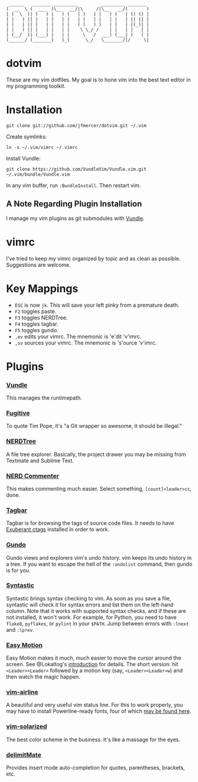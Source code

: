      ______   _______ _________         _________ _______
    (  __  \ (  ___  )\__   __/|\     /|\__   __/(       )
    | (  \  )| (   ) |   ) (   | )   ( |   ) (   | () () |
    | |   ) || |   | |   | |   | |   | |   | |   | || || |
    | |   | || |   | |   | |   ( (   ) )   | |   | |(_)| |
    | |   ) || |   | |   | |    \ \_/ /    | |   | |   | |
    | (__/  )| (___) |   | |     \   /  ___) (___| )   ( |
    (______/ (_______)   )_(      \_/   \_______/|/     \|

# dotvim

These are my vim dotfiles. My goal is to hone vim into the best text editor in my programming toolkit.

# Installation

    git clone git://github.com/jfmercer/dotvim.git ~/.vim

Create symlinks:

    ln -s ~/.vim/vimrc ~/.vimrc

Install Vundle:

    git clone https://github.com/VundleVim/Vundle.vim.git ~/.vim/bundle/Vundle.vim

In any vim buffer, run `:BundleInstall`. Then restart vim.

## A Note Regarding Plugin Installation

I manage my vim plugins as git submodules with [Vundle](https://github.com/gmarik/vundle).

# vimrc
I've tried to keep my vimrc organized by topic and as clean as possible. Suggestions are welcome.

# Key Mappings
* `ESC` is now `jk`. This will save your left pinky from a premature death.
* `F2` toggles paste.
* `F3` toggles NERDTree.
* `F4` toggles tagbar.
* `F5` toggles gundo.
* `,ev` edits your vimrc. The mnemonic is 'e'dit 'v'imrc.
* `,sv` sources your vimrc. The mnemonic is 's'ource 'v'imrc.

# Plugins

### [Vundle](https://github.com/gmarik/vundle)
This manages the runtimepath.
### [Fugitive](https://github.com/tpope/vim-fugitive)
To quote Tim Pope, it's "a Git wrapper so awesome, it should be illegal."
### [NERDTree](https://github.com/scrooloose/nerdtree)
A file tree explorer. Basically, the project drawer you may be missing from Textmate and Sublime Text.
### [NERD Commenter](https://github.com/scrooloose/nerdcommenter)
This makes commenting much easier. Select something, `[count]<leader>cc`, done.
### [Tagbar](https://github.com/majutsushi/tagbar)
Tagbar is for browsing the tags of source code files. It needs to have [Exuberant ctags](http://ctags.sourceforge.net/) installed in order to work.
### [Gundo](http://sjl.bitbucket.org/gundo.vim/)
Gundo views and explorers vim's undo history. vim keeps its undo history in a tree. If you want to escape the hell of the `:undolist` command, then gundo is for you.
### [Syntastic](https://github.com/scrooloose/syntastic)
Syntastic brings syntax checking to vim. As soon as you save a file, syntastic will check it for syntax errors and list them on the left-hand column. Note that it works with supported syntax checks, and if these are not installed, it won't work. For example, for Python, you need to have `flake8`, `pyflakes`, or `pylint` in your `$PATH`. Jump between errors with `:lnext` and `:lprev`.
### [Easy Motion](https://github.com/Lokaltog/vim-easymotion)
Easy Motion makes it much, much easier to move the cursor around the screen. See @Lokaltog's [introduction](https://github.com/Lokaltog/vim-easymotion#introduction) for details. The short version: hit `<Leader><Leader>` followed by a motion key (say, `<Leader><Leader>w`) and then watch the magic happen.
### [vim-airline](https://github.com/bling/vim-airline)
A beautiful and very useful vim status line. For this to work properly, you may have to install Powerline-ready fonts, four of which [may be found here](https://github.com/jfmercer/mad/tree/master/fonts).
### [vim-solarized](https://github.com/altercation/vim-colors-solarized)
The best color scheme in the business. It's like a massage for the eyes.
### [delimitMate](https://github.com/Raimondi/delimitMate)
Provides insert mode auto-completion for quotes, parentheses, brackets, etc.

